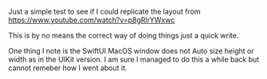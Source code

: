 Just a simple test to see if I could replicate the layout from
https://www.youtube.com/watch?v=p8gRlrYWxwc

This is by no means the correct way of doing things just a quick write.

One thing I note is the SwiftUI MacOS window does not Auto size height or width as in the UIKit version.
I am sure I managed to do this a while back but cannot remeber how I went about it. 

